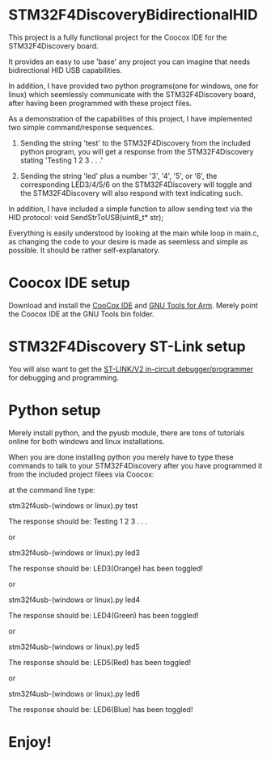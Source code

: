 STM32F4DiscoveryBidirectionalHID
================================

This project is a fully functional project for the Coocox IDE for the STM32F4Discovery board.

It provides an easy to use 'base' any project you can imagine that needs bidirectional HID USB capabilities.

In addition, I have provided two python programs(one for windows, one for linux) which seemlessly communicate with the STM32F4Discovery board, after having been programmed with these project files.

As a demonstration of the capabilities of this project, I have implemented two simple command/response sequences.

1. Sending the string 'test' to the STM32F4Discovery from the included python program, you will get a response from the STM32F4Discovery stating 'Testing 1 2 3 . . .'

2. Sending the string 'led' plus a number '3', '4', '5', or '6', the corresponding LED3/4/5/6 on the STM32F4Discovery will toggle and the STM32F4Discovery will also respond with text indicating such.

In addition, I have included a simple function to allow sending text via the HID protocol: void SendStrToUSB(uint8_t* str);

Everything is easily understood by looking at the main while loop in main.c, as changing the code to your desire is made as seemless and simple as possible. It should be rather self-explanatory.

Coocox IDE setup
================

Download and install the [CooCox IDE](http://www.coocox.org/index.html) and [GNU Tools for Arm](https://launchpad.net/gcc-arm-embedded). Merely point the Coocox IDE at the GNU Tools bin folder.

STM32F4Discovery ST-Link setup
==============================

You will also want to get the [ST-LINK/V2 in-circuit debugger/programmer](http://www.st.com/web/catalog/tools/FM146/CL1984/SC724/SS1677/PF251168) for debugging and programming.

Python setup
============

Merely install python, and the pyusb module, there are tons of tutorials online for both windows and linux installations.

When you are done installing python you merely have to type these commands to talk to your STM32F4Discovery after you have programmed it from the included project filees via Coocox:

at the command line type:

stm32f4usb-(windows or linux).py test

The response should be: Testing 1 2 3 . . .

or

stm32f4usb-(windows or linux).py led3

The response should be: LED3(Orange) has been toggled!

or

stm32f4usb-(windows or linux).py led4

The response should be: LED4(Green) has been toggled!

or

stm32f4usb-(windows or linux).py led5

The response should be: LED5(Red) has been toggled!

or

stm32f4usb-(windows or linux).py led6

The response should be: LED6(Blue) has been toggled!

Enjoy!
======
